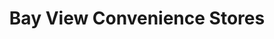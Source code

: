 ---
title: "Bay View Convenience Stores"
url: /cardiff/bay-view-convenience-stores/
shop: convenience
---